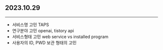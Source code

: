 ## 2023.10.29
---
- 서비스명 고민 TAPS
- 연구분야 고민 openai, tistory api
- 서비스형태 고민 web service vs installed program
- 사용자의 ID, PWD 보관 형태의 고민


